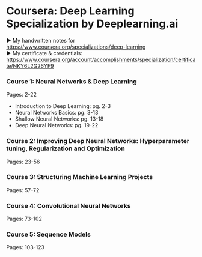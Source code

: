 # Coursera: Deep Learning Specialization by Deeplearning.ai
► My handwritten notes for https://www.coursera.org/specializations/deep-learning <br>
► My certificate & credentials: https://www.coursera.org/account/accomplishments/specialization/certificate/NKY6L2G26YF9 <br>

### Course 1: Neural Networks & Deep Learning
Pages: 2-22
* Introduction to Deep Learning: pg. 2-3
* Neural Networks Basics: pg. 3-13
* Shallow Neural Networks: pg. 13-18
* Deep Neural Networks: pg. 19-22

### Course 2: Improving Deep Neural Networks: Hyperparameter tuning, Regularization and Optimization
Pages: 23-56

### Course 3: Structuring Machine Learning Projects
Pages: 57-72

### Course 4: Convolutional Neural Networks
Pages: 73-102

### Course 5: Sequence Models
Pages: 103-123
